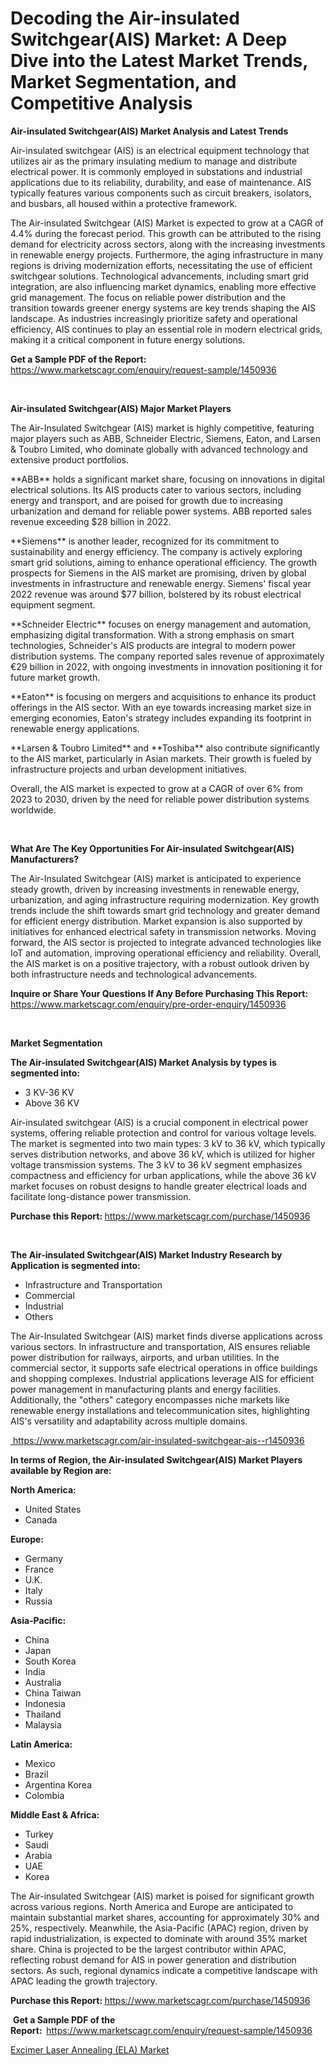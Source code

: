 <p><h1>Decoding the Air-insulated Switchgear(AIS) Market: A Deep Dive into the Latest Market Trends, Market Segmentation, and Competitive Analysis</h1></p><p><strong>Air-insulated Switchgear(AIS) Market Analysis and Latest Trends</strong></p>
<p><p>Air-insulated switchgear (AIS) is an electrical equipment technology that utilizes air as the primary insulating medium to manage and distribute electrical power. It is commonly employed in substations and industrial applications due to its reliability, durability, and ease of maintenance. AIS typically features various components such as circuit breakers, isolators, and busbars, all housed within a protective framework. </p><p>The Air-insulated Switchgear (AIS) Market is expected to grow at a CAGR of 4.4% during the forecast period. This growth can be attributed to the rising demand for electricity across sectors, along with the increasing investments in renewable energy projects. Furthermore, the aging infrastructure in many regions is driving modernization efforts, necessitating the use of efficient switchgear solutions. Technological advancements, including smart grid integration, are also influencing market dynamics, enabling more effective grid management. The focus on reliable power distribution and the transition towards greener energy systems are key trends shaping the AIS landscape. As industries increasingly prioritize safety and operational efficiency, AIS continues to play an essential role in modern electrical grids, making it a critical component in future energy solutions.</p></p>
<p><strong>Get a Sample PDF of the Report:&nbsp;</strong> <a href="https://www.marketscagr.com/enquiry/request-sample/1450936?utm_campaign=3078&utm_medium=2&utm_source=Github&utm_content=ia&utm_term=11042025&utm_id=air-insulated-switchgearais">https://www.marketscagr.com/enquiry/request-sample/1450936</a></p>
<p>&nbsp;</p>
<p><strong>Air-insulated Switchgear(AIS) Major Market Players</strong></p>
<p><p>The Air-Insulated Switchgear (AIS) market is highly competitive, featuring major players such as ABB, Schneider Electric, Siemens, Eaton, and Larsen & Toubro Limited, who dominate globally with advanced technology and extensive product portfolios. </p><p>**ABB** holds a significant market share, focusing on innovations in digital electrical solutions. Its AIS products cater to various sectors, including energy and transport, and are poised for growth due to increasing urbanization and demand for reliable power systems. ABB reported sales revenue exceeding $28 billion in 2022.</p><p>**Siemens** is another leader, recognized for its commitment to sustainability and energy efficiency. The company is actively exploring smart grid solutions, aiming to enhance operational efficiency. The growth prospects for Siemens in the AIS market are promising, driven by global investments in infrastructure and renewable energy. Siemens' fiscal year 2022 revenue was around $77 billion, bolstered by its robust electrical equipment segment.</p><p>**Schneider Electric** focuses on energy management and automation, emphasizing digital transformation. With a strong emphasis on smart technologies, Schneider's AIS products are integral to modern power distribution systems. The company reported sales revenue of approximately €29 billion in 2022, with ongoing investments in innovation positioning it for future market growth.</p><p>**Eaton** is focusing on mergers and acquisitions to enhance its product offerings in the AIS sector. With an eye towards increasing market size in emerging economies, Eaton's strategy includes expanding its footprint in renewable energy applications.</p><p>**Larsen & Toubro Limited** and **Toshiba** also contribute significantly to the AIS market, particularly in Asian markets. Their growth is fueled by infrastructure projects and urban development initiatives.</p><p>Overall, the AIS market is expected to grow at a CAGR of over 6% from 2023 to 2030, driven by the need for reliable power distribution systems worldwide.</p></p>
<p>&nbsp;</p>
<p><strong>What Are The Key Opportunities For Air-insulated Switchgear(AIS) Manufacturers?</strong></p>
<p><p>The Air-Insulated Switchgear (AIS) market is anticipated to experience steady growth, driven by increasing investments in renewable energy, urbanization, and aging infrastructure requiring modernization. Key growth trends include the shift towards smart grid technology and greater demand for efficient energy distribution. Market expansion is also supported by initiatives for enhanced electrical safety in transmission networks. Moving forward, the AIS sector is projected to integrate advanced technologies like IoT and automation, improving operational efficiency and reliability. Overall, the AIS market is on a positive trajectory, with a robust outlook driven by both infrastructure needs and technological advancements.</p></p>
<p><strong>Inquire or Share Your Questions If Any Before Purchasing This Report:</strong> <a href="https://www.marketscagr.com/enquiry/pre-order-enquiry/1450936?utm_campaign=3078&utm_medium=2&utm_source=Github&utm_content=ia&utm_term=11042025&utm_id=air-insulated-switchgearais">https://www.marketscagr.com/enquiry/pre-order-enquiry/1450936</a></p>
<p>&nbsp;</p>
<p><strong>Market Segmentation</strong></p>
<p><strong>The Air-insulated Switchgear(AIS) Market Analysis by types is segmented into:</strong></p>
<p><ul><li>3 KV-36 KV</li><li>Above 36 KV</li></ul></p>
<p><p>Air-insulated switchgear (AIS) is a crucial component in electrical power systems, offering reliable protection and control for various voltage levels. The market is segmented into two main types: 3 kV to 36 kV, which typically serves distribution networks, and above 36 kV, which is utilized for higher voltage transmission systems. The 3 kV to 36 kV segment emphasizes compactness and efficiency for urban applications, while the above 36 kV market focuses on robust designs to handle greater electrical loads and facilitate long-distance power transmission.</p></p>
<p><strong>Purchase this Report:&nbsp;</strong><a href="https://www.marketscagr.com/purchase/1450936?utm_campaign=3078&utm_medium=2&utm_source=Github&utm_content=ia&utm_term=11042025&utm_id=air-insulated-switchgearais">https://www.marketscagr.com/purchase/1450936</a></p>
<p>&nbsp;</p>
<p><strong>The Air-insulated Switchgear(AIS) Market Industry Research by Application is segmented into:</strong></p>
<p><ul><li>Infrastructure and Transportation</li><li>Commercial</li><li>Industrial</li><li>Others</li></ul></p>
<p><p>The Air-Insulated Switchgear (AIS) market finds diverse applications across various sectors. In infrastructure and transportation, AIS ensures reliable power distribution for railways, airports, and urban utilities. In the commercial sector, it supports safe electrical operations in office buildings and shopping complexes. Industrial applications leverage AIS for efficient power management in manufacturing plants and energy facilities. Additionally, the "others" category encompasses niche markets like renewable energy installations and telecommunication sites, highlighting AIS's versatility and adaptability across multiple domains.</p></p>
<p><a href="https://www.marketscagr.com/air-insulated-switchgear-ais--r1450936?utm_campaign=3078&utm_medium=2&utm_source=Github&utm_content=ia&utm_term=11042025&utm_id=air-insulated-switchgearais">&nbsp;https://www.marketscagr.com/air-insulated-switchgear-ais--r1450936</a></p>
<p><strong>In terms of Region, the Air-insulated Switchgear(AIS) Market Players available by Region are:</strong></p>
<p>
    <p> <strong> North America: </strong>
        <ul>
            <li>United States</li>
            <li>Canada</li>
        </ul>
        </p> 
    <p> <strong> Europe: </strong>
        <ul>
            <li>Germany</li>
            <li>France</li>
            <li>U.K.</li>
            <li>Italy</li>
            <li>Russia</li>
        </ul>
        </p> 
    <p> <strong> Asia-Pacific: </strong>
        <ul>
            <li>China</li>
            <li>Japan</li>
            <li>South Korea</li>
            <li>India</li>
            <li>Australia</li>
            <li>China Taiwan</li>
            <li>Indonesia</li>
            <li>Thailand</li>
            <li>Malaysia</li>
        </ul>
        </p> 
    <p> <strong> Latin America: </strong>
        <ul>
            <li>Mexico</li>
            <li>Brazil</li>
            <li>Argentina Korea</li>
            <li>Colombia</li>
        </ul>
        </p> 
    <p> <strong> Middle East & Africa: </strong>
        <ul>
            <li>Turkey</li>
            <li>Saudi</li>
            <li>Arabia</li>
            <li>UAE</li>
            <li>Korea</li>
        </ul>
    </p>
    </p>
<p><p>The Air-insulated Switchgear (AIS) market is poised for significant growth across various regions. North America and Europe are anticipated to maintain substantial market shares, accounting for approximately 30% and 25%, respectively. Meanwhile, the Asia-Pacific (APAC) region, driven by rapid industrialization, is expected to dominate with around 35% market share. China is projected to be the largest contributor within APAC, reflecting robust demand for AIS in power generation and distribution sectors. As such, regional dynamics indicate a competitive landscape with APAC leading the growth trajectory.</p></p>
<p><strong>Purchase this Report: </strong><a href="https://www.marketscagr.com/purchase/1450936?utm_campaign=3078&utm_medium=2&utm_source=Github&utm_content=ia&utm_term=11042025&utm_id=air-insulated-switchgearais">https://www.marketscagr.com/purchase/1450936</a></p>
<p>&nbsp;<strong>Get a Sample PDF of the Report:&nbsp;&nbsp;</strong><a href="https://www.marketscagr.com/enquiry/request-sample/1450936?utm_campaign=3078&utm_medium=2&utm_source=Github&utm_content=ia&utm_term=11042025&utm_id=air-insulated-switchgearais">https://www.marketscagr.com/enquiry/request-sample/1450936</a></p>
<p><strong></strong></p>
<p><p><a href="https://github.com/nsmifidget3/Market-Research-Report-List-1/blob/main/excimer-laser-annealing-ela-market.md?utm_campaign=3078&utm_medium=2&utm_source=Github&utm_content=ia&utm_term=11042025&utm_id=air-insulated-switchgearais">Excimer Laser Annealing (ELA) Market</a></p></p>